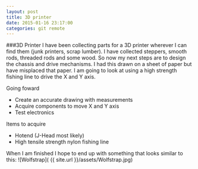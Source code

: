 ```yaml
---
layout: post
title: 3D printer
date: 2015-01-16 23:17:00
categories: git remote
---
```

###3D Printer
I have been collecting parts for a 3D printer wherever I can find them (junk printers, scrap lumber).  I have collected steppers, smooth rods, threaded rods and some wood. So now my next steps are to design the chassis and drive mechanisms.  I had this drawn on a sheet of paper but have misplaced that paper.  I am going to look at using a high strength fishing line to drive the X and Y axis.  

Going foward
* Create an accurate drawing with measurements
* Acquire components to move X and Y axis
* Test electronics

Items to acquire
* Hotend (J-Head most likely)
* High tensile strength nylon fishing line

When I am finished I hope to end up with something that looks similar to this: ![Wolfstrap]( {{ site.url }}/assets/Wolfstrap.jpg)
